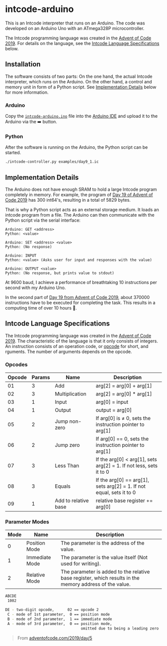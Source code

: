 # intcode-arduino

This is an Intcode interpreter that runs on an Arduino.
The code was developed on an Arduino Uno with an ATmega328P microcontroller.

The Intcode programming language was created in the [Advent of Code 2019](adventofcode.com/2019). For details on the language, see the [Intcode Language Specifications](#intcode-language-specifications) below.

## Installation

The software consists of two parts: On the one hand, the actual Intcode interpreter, which runs on the Arduino. On the other hand, a control and memory unit in form of a Python script. See [Implementation Details](#implementation-details) below for more information.

### Arduino

Copy the [`intcode-arduino.ino`](https://github.com/linus-k519/intcode-arduino/blob/main/intcode-arduino.ino) file into the [Arduino IDE](https://www.arduino.cc/en/software) and upload it to the Arduino via the ➡️ button.

### Python

After the software is running on the Arduino, the Python script can be started.

```bash
./intcode-controller.py examples/day9_1.ic
```

## Implementation Details

The Arduino does not have enough SRAM to hold a large Intcode program completely in memory. For example, the program of [Day 19 of Advent of Code 2019](https://adventofcode.com/2019/day/9) has 300 int64's, resulting in a total of 5829 bytes.

That is why a Python script acts as an external storage medium. It loads an intcode program from a file. The Arduino can then communicate with the Python script via the serial interface:

```
Arduino: GET <address>
Python: <value>

Arduino: SET <address> <value>
Python: (No response)

Arduino: INPUT
Python: <value> (Asks user for input and responses with the value)

Arduino: OUTPUT <value>
Python: (No response, but prints value to stdout)
```

At 9600 baud, I achieve a performance of breathtaking 10 instructions per second with my Arduino Uno.

In the second part of [Day 19 from Advent of Code 2019](https://adventofcode.com/2019/day/9), about 370000 instructions have to be executed for completing the task. This results in a computing time of over 10 hours 🎉.

## Intcode Language Specifications

The Intcode programming language was created in the [Advent of Code 2019](adventofcode.com/2019).
The characteristic of the language is that it only consists of integers. An instruction consists of an operation code, or [opcode](#opcodes) for short, and rguments. The number of arguments depends on the opcode.

### Opcodes

| Opcode | Params | Name                 | Description                                                  |
| ------ | ------ | -------------------- | ------------------------------------------------------------ |
| 01     | 3      | Add                  | arg[2] = arg[0] + arg[1]                                     |
| 02     | 3      | Multiplication       | arg[2] = arg[0] * arg[1]                                     |
| 03     | 1      | Input                | arg[0] = input                                               |
| 04     | 1      | Output               | output = arg[0]                                              |
| 05     | 2      | Jump non-zero        | If arg[0] is ≠ 0, sets the instruction pointer to arg[1]     |
| 06     | 2      | Jump zero            | If arg[0] == 0, sets the instruction pointer to arg[1]       |
| 07     | 3      | Less Than            | If the arg[0] < arg[1], sets arg[2] = 1. If not less, sets it to 0 |
| 08     | 3      | Equals               | If the arg[0] == arg[1], sets arg[2] = 1. If not equal, sets it to 0 |
| 09     | 1      | Add to relative base | relative base register += arg[0]                             |

### Parameter Modes

| Mode | Name           | Description                                                  |
| ---- | -------------- | ------------------------------------------------------------ |
| 0    | Position Mode  | The parameter is the address of the value.                   |
| 1    | Immediate Mode | The parameter is the value itself (Not used for writing).    |
| 2    | Relative Mode  | The parameter is added to the relative base register, which results in the memory address of the value. |

```bash
ABCDE
 1002

DE - two-digit opcode,      02 == opcode 2
 C - mode of 1st parameter,  0 == position mode
 B - mode of 2nd parameter,  1 == immediate mode
 A - mode of 3rd parameter,  0 == position mode,
                                  omitted due to being a leading zero
```
> From [adventofcode.com/2019/day/5](https://adventofcode.com/2019/day/5)
